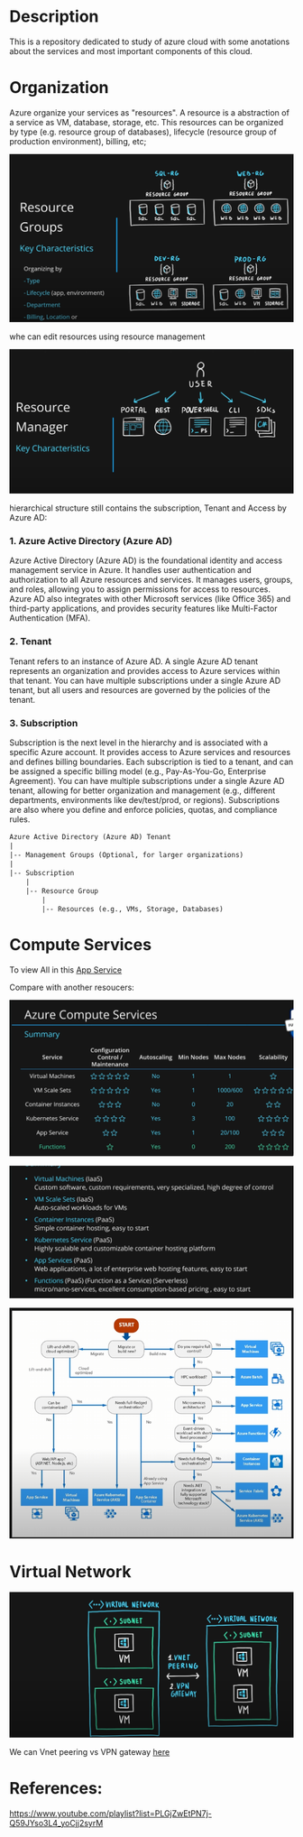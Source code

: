 # Description

This is a repository dedicated to study of azure cloud with some anotations about the services and most important components of this cloud.

# Organization

Azure organize your services as "resources". A resource is a abstraction of a service as VM, database, storage, etc. This resources can be organized by type (e.g. resource group of databases), lifecycle (resource group of production environment), billing, etc;


![resource group organization](<assets/Captura de tela 2024-11-30 143931.png>)

whe can edit resources using resource management

![alt text](<assets/Captura de tela 2024-11-30 145625.png>)

hierarchical structure still contains the subscription, Tenant and Access by Azure AD:

### 1. Azure Active Directory (Azure AD)
Azure Active Directory (Azure AD) is the foundational identity and access management service in Azure. It handles user authentication and authorization to all Azure resources and services.
It manages users, groups, and roles, allowing you to assign permissions for access to resources.
Azure AD also integrates with other Microsoft services (like Office 365) and third-party applications, and provides security features like Multi-Factor Authentication (MFA).
### 2. Tenant
Tenant refers to an instance of Azure AD. A single Azure AD tenant represents an organization and provides access to Azure services within that tenant.
You can have multiple subscriptions under a single Azure AD tenant, but all users and resources are governed by the policies of the tenant.
### 3. Subscription
Subscription is the next level in the hierarchy and is associated with a specific Azure account. It provides access to Azure services and resources and defines billing boundaries.
Each subscription is tied to a tenant, and can be assigned a specific billing model (e.g., Pay-As-You-Go, Enterprise Agreement).
You can have multiple subscriptions under a single Azure AD tenant, allowing for better organization and management (e.g., different departments, environments like dev/test/prod, or regions).
Subscriptions are also where you define and enforce policies, quotas, and compliance rules.

```
Azure Active Directory (Azure AD) Tenant
|
|-- Management Groups (Optional, for larger organizations)
|
|-- Subscription
    |
    |-- Resource Group
        |
        |-- Resources (e.g., VMs, Storage, Databases)
```

# Compute Services

To view All in this [App Service](./AppService/README.MD)

Compare with another resoucers:

![alt text](<assets/Captura de tela 2024-11-30 151139.png>)

![alt text](<assets/Captura de tela 2024-11-30 151408.png>)

![alt text](<assets/Captura de tela 2024-11-30 151520.png>)

# Virtual Network

![alt text](<assets/Captura de tela 2024-11-30 152017.png>)

We can Vnet peering vs VPN gateway [here](./network/vnetPeeringVsVPN/README.MD)



# References:

https://www.youtube.com/playlist?list=PLGjZwEtPN7j-Q59JYso3L4_yoCjj2syrM